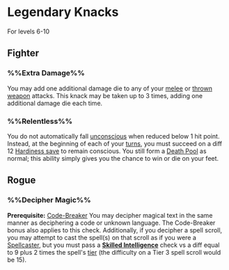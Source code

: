 # Legendary Knacks
For levels 6-10

## Fighter

### %%Extra Damage%%
You may add one additional damage die to any of your [melee](Combat.md#melee%20attacks) or [thrown weapon](EncumbranceAndEquipment.md#weapon%20properties) attacks.  This knack may be taken up to 3 times, adding one additional damage die each time.

### %%Relentless%%
You do not automatically fall [unconscious](Combat.md#unconscious) when reduced below 1 hit point.  Instead, at the beginning of each of your [turns](Combat.md#time), you must succeed on a diff 12 [Hardiness save](CoreRules.md#saving%20throws) to remain conscious.  You still form a [Death Pool](Combat.md#Death%20and%20Dying) as normal; this ability simply gives you the chance to win or die on your feet.

## Rogue

### %%Decipher Magic%%
**Prerequisite:** [Code-Breaker](Knacks.md#code-breaker)
You may decipher magical text in the same manner as deciphering a code or unknown language.  The Code-Breaker bonus also applies to this check.  Additionally, if you decipher a spell scroll, you may attempt to cast the spell(s) on that scroll as if you were a [Spellcaster](classes/Spellcaster.md), but you must pass a **[Skilled Intelligence](RulesSynopsis.md#skilled%20check)** check vs a diff equal to 9 plus 2 times the spell's [tier](Spells.md#tier) (the difficulty on a Tier 3 spell scroll would be 15).
